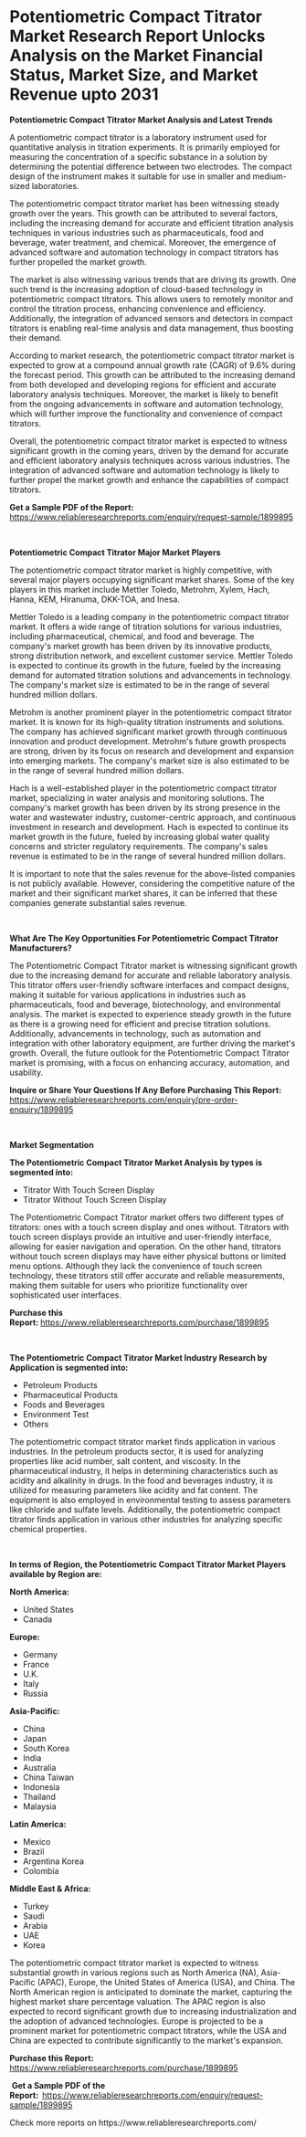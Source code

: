 <p><h1>Potentiometric Compact Titrator Market Research Report Unlocks Analysis on the Market Financial Status, Market Size, and Market Revenue upto 2031</h1></p><p><strong>Potentiometric Compact Titrator Market Analysis and Latest Trends</strong></p>
<p><p>A potentiometric compact titrator is a laboratory instrument used for quantitative analysis in titration experiments. It is primarily employed for measuring the concentration of a specific substance in a solution by determining the potential difference between two electrodes. The compact design of the instrument makes it suitable for use in smaller and medium-sized laboratories.</p><p>The potentiometric compact titrator market has been witnessing steady growth over the years. This growth can be attributed to several factors, including the increasing demand for accurate and efficient titration analysis techniques in various industries such as pharmaceuticals, food and beverage, water treatment, and chemical. Moreover, the emergence of advanced software and automation technology in compact titrators has further propelled the market growth.</p><p>The market is also witnessing various trends that are driving its growth. One such trend is the increasing adoption of cloud-based technology in potentiometric compact titrators. This allows users to remotely monitor and control the titration process, enhancing convenience and efficiency. Additionally, the integration of advanced sensors and detectors in compact titrators is enabling real-time analysis and data management, thus boosting their demand.</p><p>According to market research, the potentiometric compact titrator market is expected to grow at a compound annual growth rate (CAGR) of 9.6% during the forecast period. This growth can be attributed to the increasing demand from both developed and developing regions for efficient and accurate laboratory analysis techniques. Moreover, the market is likely to benefit from the ongoing advancements in software and automation technology, which will further improve the functionality and convenience of compact titrators.</p><p>Overall, the potentiometric compact titrator market is expected to witness significant growth in the coming years, driven by the demand for accurate and efficient laboratory analysis techniques across various industries. The integration of advanced software and automation technology is likely to further propel the market growth and enhance the capabilities of compact titrators.</p></p>
<p><strong>Get a Sample PDF of the Report:&nbsp;</strong> <a href="https://www.reliableresearchreports.com/enquiry/request-sample/1899895">https://www.reliableresearchreports.com/enquiry/request-sample/1899895</a></p>
<p>&nbsp;</p>
<p><strong>Potentiometric Compact Titrator Major Market Players</strong></p>
<p><p>The potentiometric compact titrator market is highly competitive, with several major players occupying significant market shares. Some of the key players in this market include Mettler Toledo, Metrohm, Xylem, Hach, Hanna, KEM, Hiranuma, DKK-TOA, and Inesa.</p><p>Mettler Toledo is a leading company in the potentiometric compact titrator market. It offers a wide range of titration solutions for various industries, including pharmaceutical, chemical, and food and beverage. The company's market growth has been driven by its innovative products, strong distribution network, and excellent customer service. Mettler Toledo is expected to continue its growth in the future, fueled by the increasing demand for automated titration solutions and advancements in technology. The company's market size is estimated to be in the range of several hundred million dollars.</p><p>Metrohm is another prominent player in the potentiometric compact titrator market. It is known for its high-quality titration instruments and solutions. The company has achieved significant market growth through continuous innovation and product development. Metrohm's future growth prospects are strong, driven by its focus on research and development and expansion into emerging markets. The company's market size is also estimated to be in the range of several hundred million dollars.</p><p>Hach is a well-established player in the potentiometric compact titrator market, specializing in water analysis and monitoring solutions. The company's market growth has been driven by its strong presence in the water and wastewater industry, customer-centric approach, and continuous investment in research and development. Hach is expected to continue its market growth in the future, fueled by increasing global water quality concerns and stricter regulatory requirements. The company's sales revenue is estimated to be in the range of several hundred million dollars.</p><p>It is important to note that the sales revenue for the above-listed companies is not publicly available. However, considering the competitive nature of the market and their significant market shares, it can be inferred that these companies generate substantial sales revenue.</p></p>
<p>&nbsp;</p>
<p><strong>What Are The Key Opportunities For Potentiometric Compact Titrator Manufacturers?</strong></p>
<p><p>The Potentiometric Compact Titrator market is witnessing significant growth due to the increasing demand for accurate and reliable laboratory analysis. This titrator offers user-friendly software interfaces and compact designs, making it suitable for various applications in industries such as pharmaceuticals, food and beverage, biotechnology, and environmental analysis. The market is expected to experience steady growth in the future as there is a growing need for efficient and precise titration solutions. Additionally, advancements in technology, such as automation and integration with other laboratory equipment, are further driving the market's growth. Overall, the future outlook for the Potentiometric Compact Titrator market is promising, with a focus on enhancing accuracy, automation, and usability.</p></p>
<p><strong>Inquire or Share Your Questions If Any Before Purchasing This Report:</strong> <a href="https://www.reliableresearchreports.com/enquiry/pre-order-enquiry/1899895">https://www.reliableresearchreports.com/enquiry/pre-order-enquiry/1899895</a></p>
<p>&nbsp;</p>
<p><strong>Market Segmentation</strong></p>
<p><strong>The Potentiometric Compact Titrator Market Analysis by types is segmented into:</strong></p>
<p><ul><li>Titrator With Touch Screen Display</li><li>Titrator Without Touch Screen Display</li></ul></p>
<p><p>The Potentiometric Compact Titrator market offers two different types of titrators: ones with a touch screen display and ones without. Titrators with touch screen displays provide an intuitive and user-friendly interface, allowing for easier navigation and operation. On the other hand, titrators without touch screen displays may have either physical buttons or limited menu options. Although they lack the convenience of touch screen technology, these titrators still offer accurate and reliable measurements, making them suitable for users who prioritize functionality over sophisticated user interfaces.</p></p>
<p><strong>Purchase this Report:&nbsp;</strong><a href="https://www.reliableresearchreports.com/purchase/1899895">https://www.reliableresearchreports.com/purchase/1899895</a></p>
<p>&nbsp;</p>
<p><strong>The Potentiometric Compact Titrator Market Industry Research by Application is segmented into:</strong></p>
<p><ul><li>Petroleum Products</li><li>Pharmaceutical Products</li><li>Foods and Beverages</li><li>Environment Test</li><li>Others</li></ul></p>
<p><p>The potentiometric compact titrator market finds application in various industries. In the petroleum products sector, it is used for analyzing properties like acid number, salt content, and viscosity. In the pharmaceutical industry, it helps in determining characteristics such as acidity and alkalinity in drugs. In the food and beverages industry, it is utilized for measuring parameters like acidity and fat content. The equipment is also employed in environmental testing to assess parameters like chloride and sulfate levels. Additionally, the potentiometric compact titrator finds application in various other industries for analyzing specific chemical properties.</p></p>
<p>&nbsp;</p>
<p><strong>In terms of Region, the Potentiometric Compact Titrator Market Players available by Region are:</strong></p>
<p>
    <p> <strong> North America: </strong>
        <ul>
            <li>United States</li>
            <li>Canada</li>
        </ul>
        </p> 
    <p> <strong> Europe: </strong>
        <ul>
            <li>Germany</li>
            <li>France</li>
            <li>U.K.</li>
            <li>Italy</li>
            <li>Russia</li>
        </ul>
        </p> 
    <p> <strong> Asia-Pacific: </strong>
        <ul>
            <li>China</li>
            <li>Japan</li>
            <li>South Korea</li>
            <li>India</li>
            <li>Australia</li>
            <li>China Taiwan</li>
            <li>Indonesia</li>
            <li>Thailand</li>
            <li>Malaysia</li>
        </ul>
        </p> 
    <p> <strong> Latin America: </strong>
        <ul>
            <li>Mexico</li>
            <li>Brazil</li>
            <li>Argentina Korea</li>
            <li>Colombia</li>
        </ul>
        </p> 
    <p> <strong> Middle East & Africa: </strong>
        <ul>
            <li>Turkey</li>
            <li>Saudi</li>
            <li>Arabia</li>
            <li>UAE</li>
            <li>Korea</li>
        </ul>
    </p>
    </p>
<p><p>The potentiometric compact titrator market is expected to witness substantial growth in various regions such as North America (NA), Asia-Pacific (APAC), Europe, the United States of America (USA), and China. The North American region is anticipated to dominate the market, capturing the highest market share percentage valuation. The APAC region is also expected to record significant growth due to increasing industrialization and the adoption of advanced technologies. Europe is projected to be a prominent market for potentiometric compact titrators, while the USA and China are expected to contribute significantly to the market's expansion.</p></p>
<p><strong>Purchase this Report: </strong><a href="https://www.reliableresearchreports.com/purchase/1899895">https://www.reliableresearchreports.com/purchase/1899895</a></p>
<p>&nbsp;<strong>Get a Sample PDF of the Report:&nbsp;&nbsp;</strong><a href="https://www.reliableresearchreports.com/enquiry/request-sample/1899895">https://www.reliableresearchreports.com/enquiry/request-sample/1899895</a></p>
<p><strong></strong></p>
<p>Check more reports on https://www.reliableresearchreports.com/</p>